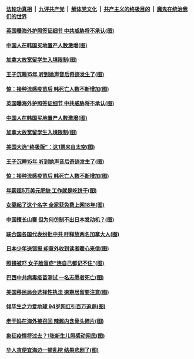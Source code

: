 

####  [法轮功真相](../../../../basic/blob/master/README.md?t=10250202) &nbsp;|&nbsp; [九评共产党](../../../../9ping.md/blob/master/README.md?t=10250202) &nbsp;|&nbsp; [解体党文化](../../../../jtdwh.md/blob/master/README.md?t=10250202)  &nbsp;|&nbsp; [共产主义的终极目的](../../../../gczydzjmd.md/blob/master/README.md?t=10250202) &nbsp;|&nbsp; [魔鬼在统治我们的世界](../../../../mgztzwmdsj.md/blob/master/README.md?t=10250202) 

#### [英国曝海外护照签证细节 中共威胁将不承认(图)](../pages/p3/950215.md?t=10250202) 

#### [中国人在韩国买地置产人数激增(图)](../pages/p3/950212.md?t=10250202) 

#### [加拿大放宽留学生入境限制(图)](../pages/p3/950213.md?t=10250202) 

#### [王子沉睡15年 听到她声音后奇迹发生了(图)](../pages/p3/950176.md?t=10250202) 

#### [惊：接种流感疫苗后 韩死亡人数不断增加(图)](../pages/p3/950160.md?t=10250202) 


#### [英国曝海外护照签证细节 中共威胁将不承认(图)](../pages/p3/950215.md?t=10250202) 

#### [中国人在韩国买地置产人数激增(图)](../pages/p3/950212.md?t=10250202) 

#### [加拿大放宽留学生入境限制(图)](../pages/p3/950213.md?t=10250202) 

#### [美国大选“终极版”：这1票来自太空(图)](../pages/p3/950189.md?t=10250202) 

#### [王子沉睡15年 听到她声音后奇迹发生了(图)](../pages/p3/950176.md?t=10250202) 

#### [惊：接种流感疫苗后 韩死亡人数不断增加(图)](../pages/p3/950160.md?t=10250202) 


#### [年薪超5万美元肥缺 工作就是吃饼干(图)](../pages/p3/950121.md?t=10250202) 

#### [女婴起了这个名字 全家获免费上网18年(图)](../pages/p3/950091.md?t=10250202) 

#### [中国擅长山寨 但为何仿制不出日本发动机？(图)](../pages/p3/950087.md?t=10250202) 

#### [联合国各国代表纷批中共 吁释放两名加拿大人(图)](../pages/p3/950073.md?t=10250202) 

#### [日本少年送错报 却意外收到读者暖心来信(图)](../pages/p3/950004.md?t=10250202) 

#### [照镜被吓 女子脸盲症“连自己都记不住”(图)](../pages/p3/950040.md?t=10250202) 

#### [巴西中共病毒疫苗测试 一名志愿者死亡(图)](../pages/p3/949999.md?t=10250202) 

#### [美国移民局会选择性执法 逾期居留要注意(图)](../pages/p3/949996.md?t=10250202) 

#### [倾毕生之力爱地球 94岁网红引百万追踪(图)](../pages/p3/949969.md?t=10250202) 


#### [老干妈在海外被召回 辣酱内含骨头碎片(图)](../pages/p3/949970.md?t=10250202) 

#### [象征疫情将过去？1张新生儿照感动网民(图)](../pages/p3/949929.md?t=10250202) 

#### [华人贪便宜海边一顿乱挖 结果悲剧了(图)](../pages/p3/949923.md?t=10250202) 

